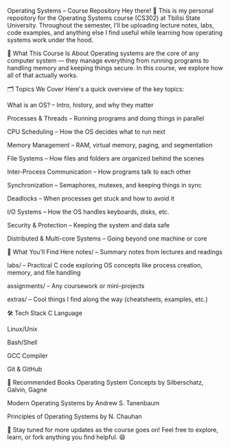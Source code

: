 Operating Systems – Course Repository
Hey there! 👋
This is my personal repository for the Operating Systems course (CS302) at Tbilisi State University. Throughout the semester, I’ll be uploading lecture notes, labs, code examples, and anything else I find useful while learning how operating systems work under the hood.

🧠 What This Course Is About
Operating systems are the core of any computer system — they manage everything from running programs to handling memory and keeping things secure. In this course, we explore how all of that actually works.

🗂 Topics We Cover
Here's a quick overview of the key topics:

What is an OS? – Intro, history, and why they matter

Processes & Threads – Running programs and doing things in parallel

CPU Scheduling – How the OS decides what to run next

Memory Management – RAM, virtual memory, paging, and segmentation

File Systems – How files and folders are organized behind the scenes

Inter-Process Communication – How programs talk to each other

Synchronization – Semaphores, mutexes, and keeping things in sync

Deadlocks – When processes get stuck and how to avoid it

I/O Systems – How the OS handles keyboards, disks, etc.

Security & Protection – Keeping the system and data safe

Distributed & Multi-core Systems – Going beyond one machine or core

🧪 What You’ll Find Here
notes/ – Summary notes from lectures and readings

labs/ – Practical C code exploring OS concepts like process creation, memory, and file handling

assignments/ – Any coursework or mini-projects

extras/ – Cool things I find along the way (cheatsheets, examples, etc.)

🛠 Tech Stack
C Language

Linux/Unix

Bash/Shell

GCC Compiler

Git & GitHub

📘 Recommended Books
Operating System Concepts by Silberschatz, Galvin, Gagne

Modern Operating Systems by Andrew S. Tanenbaum

Principles of Operating Systems by N. Chauhan

📌 Stay tuned for more updates as the course goes on!
Feel free to explore, learn, or fork anything you find helpful. 😄
